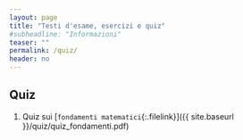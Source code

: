 ```yaml
---
layout: page
title: "Testi d'esame, esercizi e quiz"
#subheadline: "Informazioni"
teaser: ""
permalink: /quiz/
header: no
---
```

<!--
## Esami

1. [`Raccolta`{:.filelink}]({{ site.baseurl }}/quiz/prove_esame.pdf) storica prove di esame 
-->
## Quiz

1. Quiz sui [`fondamenti matematici`{:.filelink}]({{ site.baseurl }}/quiz/quiz_fondamenti.pdf)

<!--1. Slide quiz [`fondamenti matematici`{:.filelink}]({{ site.baseurl }}/quiz/slide_esercizi_fondamenti.pdf)

1. Slide quiz [`espressioni regolari`{:.filelink}]({{ site.baseurl }}/quiz/slide_esercizi_er.pdf)

1. Slide quiz [`automi e TM`{:.filelink}]({{ site.baseurl }}/quiz/slide_esercizi_tm.pdf)

1. Slide quiz [`ASF`{:.filelink}]({{ site.baseurl }}/quiz/slide_esercizi_asf.pdf)

1. Slide quiz [`linguaggi regolari`{:.filelink}]({{ site.baseurl }}/quiz/slide_esercizi_ lingreg.pdf)

1. Quiz sugli [`automi a stati finiti`{:.filelink}]({{ site.baseurl }}/quiz/quiz_asf.pdf)

1. Quiz sui [`linguaggi regolari`{:.filelink}]({{ site.baseurl }}/quiz/quiz_regolari.pdf)

1. Slide quiz sul [`pumping lemma nei  linguaggi regolari`{:.filelink}]({{ site.baseurl }}/quiz/slide_esercizi_ pumping_lemma_lr.pdf)

1. Slide quiz sui [`linguaggi regolari`{:.filelink}]({{ site.baseurl }}/quiz/slide_esercizi-lr.pdf)

1. Slide quiz sulle [`grammatiche context free`{:.filelink}]({{ site.baseurl }}/quiz/slide_esercizi_cfg.pdf)

1. Slide quiz sugli [`automi a pila`{:.filelink}]({{ site.baseurl }}/quiz/slide_esercizi_pda.pdf)

1. Slide quiz sulle [`macchine di Turing`{:.filelink}]({{ site.baseurl }}/quiz/slide_esercizi_tm.pdf)
-->